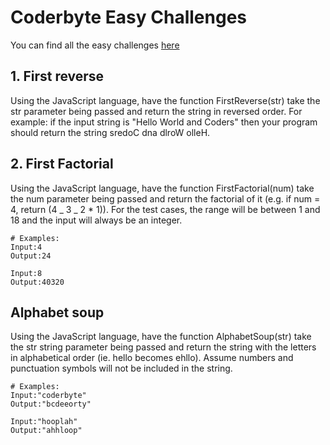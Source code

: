 # Coderbyte Easy Challenges

You can find all the easy challenges [here](https://coderbyte.com/challenges#easyChals)

## 1. First reverse

Using the JavaScript language, have the function FirstReverse(str) take the str parameter being passed and return the string in reversed order. For example: if the input string is "Hello World and Coders" then your program should return the string sredoC dna dlroW olleH.

## 2. First Factorial

Using the JavaScript language, have the function FirstFactorial(num) take the num parameter being passed and return the factorial of it (e.g. if num = 4, return (4 _ 3 _ 2 \* 1)). For the test cases, the range will be between 1 and 18 and the input will always be an integer.

```
# Examples:
Input:4
Output:24

Input:8
Output:40320
```

## Alphabet soup

Using the JavaScript language, have the function AlphabetSoup(str) take the str string parameter being passed and return the string with the letters in alphabetical order (ie. hello becomes ehllo). Assume numbers and punctuation symbols will not be included in the string.

```
# Examples:
Input:"coderbyte"
Output:"bcdeeorty"

Input:"hooplah"
Output:"ahhloop"
```
